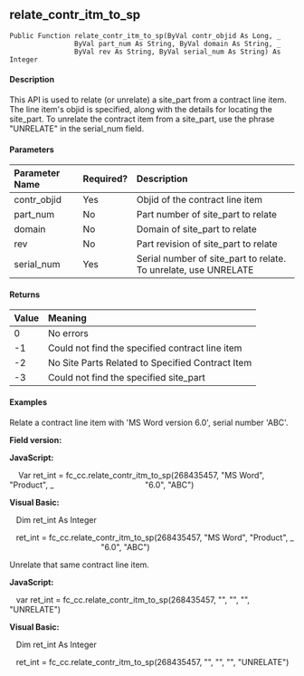 relate_contr_itm_to_sp
--------------------------

```
Public Function relate_contr_itm_to_sp(ByVal contr_objid As Long, _
                ByVal part_num As String, ByVal domain As String, _
                ByVal rev As String, ByVal serial_num As String) As Integer
```

#### Description

This API is used to relate (or unrelate) a site_part from a contract line item. The line item's objid is specified, along with the details for locating the site_part. To unrelate the contract item from a site_part, use the phrase "UNRELATE" in the serial_num field.

#### Parameters

| Parameter Name | Required? | Description |
|:--- |:--- |:--- |
| contr_objid | Yes | Objid of the contract line item |
| part_num | No | Part number of site_part to relate |
| domain | No | Domain of site_part to relate |
| rev | No | Part revision of site_part to relate |
| serial_num | Yes | Serial number of site_part to relate. To unrelate, use UNRELATE |

#### Returns

| Value | Meaning |
|:--- |:--- |
| 0 | No errors |
| -1 | Could not find the specified contract line item |
| -2 | No Site Parts Related to Specified Contract Item |
| -3 | Could not find the specified site_part |

#### Examples

Relate a contract line item with 'MS Word version 6.0', serial number 'ABC'.

**Field version:**

**JavaScript:**

    Var ret_int = fc_cc.relate_contr_itm_to_sp(268435457, "MS Word", "Product", _
                                        "6.0", "ABC")

**Visual Basic:**

   Dim ret_int As Integer

   ret_int = fc_cc.relate_contr_itm_to_sp(268435457, "MS Word", "Product", _
                                         "6.0", "ABC")

 Unrelate that same contract line item.

**JavaScript:**

   var ret_int = fc_cc.relate_contr_itm_to_sp(268435457, "", "", "", "UNRELATE")

**Visual Basic:**

   Dim ret_int As Integer

   ret_int = fc_cc.relate_contr_itm_to_sp(268435457, "", "", "", "UNRELATE")